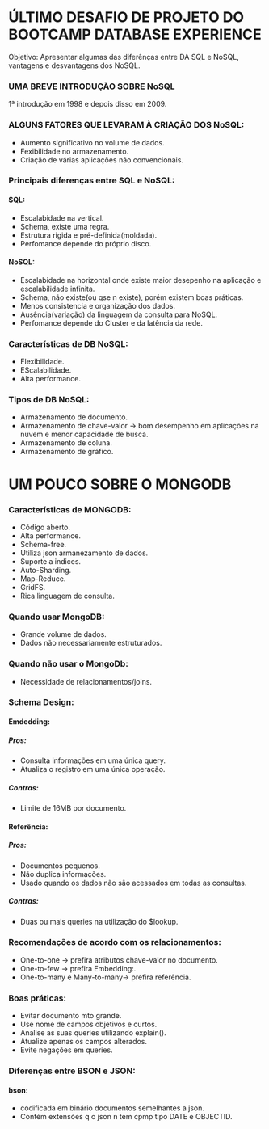 # ÚLTIMO DESAFIO DE PROJETO DO BOOTCAMP DATABASE EXPERIENCE
<p>Objetivo: Apresentar algumas das diferênças entre DA SQL e NoSQL, vantagens e desvantagens dos NoSQL.</p>

### UMA BREVE INTRODUÇÃO SOBRE NoSQL
<p>1ª introdução em 1998 e depois disso em 2009.</p>

### ALGUNS FATORES QUE LEVARAM À CRIAÇÃO DOS NoSQL:
- Aumento significativo no volume de dados.
- Fexibilidade no armazenamento.
- Criação de várias aplicações não convencionais.

### Principais diferenças entre SQL e NoSQL:
#### SQL:
- Escalabidade na vertical.
- Schema, existe uma regra.
- Estrutura rigida e pré-definida(moldada).
- Perfomance depende do próprio disco.
#### NoSQL:
- Escalabidade na horizontal onde existe maior desepenho na aplicação e escalabilidade infinita.
- Schema, não existe(ou qse n existe), porém existem boas práticas.
- Menos consistencia e organização dos dados. 
- Ausência(variação) da linguagem da consulta para NoSQL.
- Perfomance depende do Cluster e da latência da rede.

### Características de DB NoSQL:
- Flexibilidade.
- EScalabilidade.
- Alta performance.

### Tipos de DB NoSQL:
- Armazenamento de documento.
- Armazenamento de chave-valor -> bom desempenho em aplicações na nuvem e menor capacidade de busca.
- Armazenamento de coluna.
- Armazenamento de gráfico.

# UM POUCO SOBRE O MONGODB
### Características de MONGODB:
- Código aberto.
- Alta performance.
- Schema-free.
- Utiliza json armanezamento de dados.
- Suporte a indices.
- Auto-Sharding.
- Map-Reduce.
- GridFS.
- Rica linguagem de consulta.

### Quando usar MongoDB:
- Grande volume de dados.
- Dados não necessariamente estruturados.

### Quando não usar o MongoDb:
- Necessidade de relacionamentos/joins.

### Schema Design:
#### Emdedding:
##### Pros:
- Consulta informações em uma única query.
- Atualiza o registro em uma única operação.
##### Contras:
- Limite de 16MB por documento.

#### Referência:
##### Pros:
- Documentos pequenos.
- Não duplica informações.
- Usado quando os dados não são acessados em todas as consultas.
##### Contras:
- Duas ou mais queries na utilização do $lookup.

### Recomendações de acordo com os relacionamentos:
- One-to-one -> prefira atributos chave-valor no documento.
- One-to-few -> prefira Embedding:.
- One-to-many e Many-to-many-> prefira referência.

### Boas práticas:
- Evitar documento mto grande.
- Use nome de campos objetivos e curtos.
- Analise as suas queries utilizando explain().
- Atualize apenas os campos alterados.
- Evite negações em queries.

### Diferenças entre BSON e JSON:
#### bson:
- codificada em binário documentos semelhantes a json.
- Contém extensões q o json n tem cpmp tipo DATE e OBJECTID.